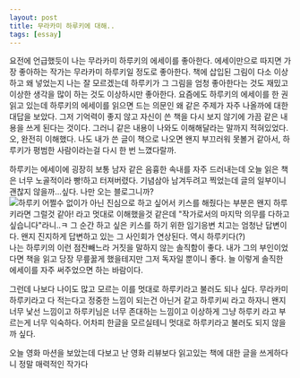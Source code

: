 ```yaml
---
layout: post
title: 무라카미 하루키에 대해..
tags: [essay]
---
```

요전에 언급했듯이 나는 무라카미 하루키의 에세이를 좋아한다. 에세이만으로 따지면 가장 좋아하는 작가는 무라카미 하루키일 정도로 좋아한다. 책에 삽입된 그림이 다소 이상하고 왜 넣었는지 나는 잘 모르겠는데 하루키가 그 그림을 엄청 좋아한다는 것도 재밌고 이상한 생각을 많이 하는 것도 이상하시만 좋아한다. 요즘에도 하루키의 에세이를 한 권 읽고 있는데 하루키의 에세이를 읽으면 드는 의문인 왜 같은 주제가 자주 나올까에 대한 대답을 보았다. 그저 기억력이 좋지 않고 자신이 쓴 책을 다시 보지 않기에 가끔 같은 내용을 쓰게 된다는 것이다. 그러니 같은 내용이 나와도 이해해달라는 말까지 적혀있었다. 오, 완전히 이해했다. 나도 내가 쓴 글이 책으로 나오면 왠지 부끄러워 못볼거 같아서, 하루키가 평범한 사람이라는걸 다시 한 번 느꼈다랄까.  

하루키는 에세이에 굉장히 보통 남자 같은 음흉한 속내를 자주 드러내는데 오늘 읽은 책은 너무 노골적이라 빵!하고 터져버렸다. 기념삼아 남겨두려고 찍었는데 글의 일부이니 괜찮지 않을까...싶다. 나만 오는 블로그니까?  
![하루키](http://lh3.googleusercontent.com/-EcllTkvm-os/VitXYJhTJBI/AAAAAAAAAUQ/cnZfsPo9464/s1280/upload_-1.jpg) 
어쩔수 없이가 아닌 진심으로 하고 싶어서 키스를 해줬다는 부분은 왠지 하루키라면 그럴것 같아! 라고 멋대로 이해했을것 같은데 "작가로서의 마지막 의무를 다하고 싶습니다"라니..ㅋ 그 순간 하고 싶은 키스를 하기 위한 임기응변 치고는 엄청난 답변이다. 왠지 진지하게 답변하고 있는 그 사인회가 연상된다. 역시 하루키다(?)  
나는 하루키의 이런 점잔빼느라 거짓을 말하지 않는 솔직함이 좋다. 내가 그의 부인이었다면 책을 읽고 당장 무릎꿇게 했을테지만 그저 독자일 뿐이니 좋다. 늘 이렇게 솔직한 에세이를 자주 써주었으면 하는 바람이다.  

그런데 나보다 나이도 많고 모르는 이를 멋대로 하루키라고 불러도 되나 싶다. 무라카미 하루키라고 다 적는다고 정중한 느낌이 되는건 아닌거 같고 하루키씨 라고 하자니 왠지 너무 낯선 느낌이고 하루키님은 너무 존대하는 느낌이고 이상하게 그냥 하루키 라고 부르는게 너무 익숙하다. 어차피 한글을 모르실테니 멋대로 하루키라고 불러도 되지 않을까 싶다.  

오늘 영화 마션을 보았는데 다보고 난 영화 리뷰보다 읽고있는 책에 대한 글을 쓰게하다니 정말 매력적인 작가다 